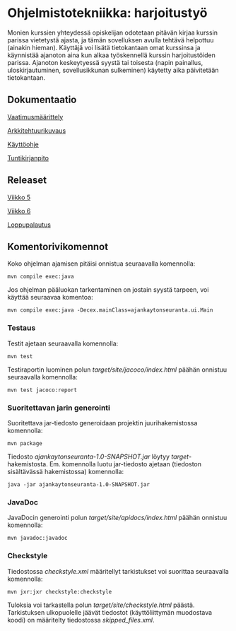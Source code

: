# Ohjelmistotekniikka: harjoitustyö
Monien kurssien yhteydessä opiskelijan odotetaan pitävän kirjaa kurssin parissa vietetystä ajasta, ja tämän sovelluksen avulla tehtävä helpottuu (ainakin hieman). Käyttäjä voi lisätä tietokantaan omat kurssinsa ja käynnistää ajanoton aina kun alkaa työskennellä kurssin harjoitustöiden parissa. Ajanoton keskeytyessä syystä tai toisesta (napin painallus, uloskirjautuminen, sovellusikkunan sulkeminen) käytetty aika päivitetään tietokantaan.
## Dokumentaatio
[Vaatimusmäärittely](https://github.com/ylireetta/ot-harjoitustyo/blob/master/dokumentaatio/vaatimusmaarittely.md)

[Arkkitehtuurikuvaus](https://github.com/ylireetta/ot-harjoitustyo/blob/master/dokumentaatio/arkkitehtuuri.md)

[Käyttöohje](https://github.com/ylireetta/ot-harjoitustyo/blob/master/dokumentaatio/kayttoohje.md)

[Tuntikirjanpito](https://github.com/ylireetta/ot-harjoitustyo/blob/master/dokumentaatio/tuntikirjanpito.md)

## Releaset
[Viikko 5](https://github.com/ylireetta/ot-harjoitustyo/releases/tag/viikko5)

[Viikko 6](https://github.com/ylireetta/ot-harjoitustyo/releases/tag/viikko6)

[Loppupalautus](https://github.com/ylireetta/ot-harjoitustyo/releases/tag/loppupalautus)

## Komentorivikomennot
Koko ohjelman ajamisen pitäisi onnistua seuraavalla komennolla:
```
mvn compile exec:java
```
Jos ohjelman pääluokan tarkentaminen on jostain syystä tarpeen, voi käyttää seuraavaa komentoa:
```
mvn compile exec:java -Decex.mainClass=ajankaytonseuranta.ui.Main
```

### Testaus
Testit ajetaan seuraavalla komennolla:
```
mvn test
```
Testiraportin luominen polun _target/site/jacoco/index.html_ päähän onnistuu seuraavalla komennolla:

```
mvn test jacoco:report
```

### Suoritettavan jarin generointi
Suoritettava jar-tiedosto generoidaan projektin juurihakemistossa komennolla:
```
mvn package
```
Tiedosto _ajankaytonseuranta-1.0-SNAPSHOT.jar_ löytyy _target_-hakemistosta. Em. komennolla luotu jar-tiedosto ajetaan (tiedoston sisältävässä hakemistossa) komennolla:
```
java -jar ajankaytonseuranta-1.0-SNAPSHOT.jar
```

### JavaDoc
JavaDocin generointi polun _target/site/apidocs/index.html_ päähän onnistuu komennolla:
```
mvn javadoc:javadoc
```

### Checkstyle
Tiedostossa _checkstyle.xml_ määritellyt tarkistukset voi suorittaa seuraavalla komennolla:
```
mvn jxr:jxr checkstyle:checkstyle
```
Tuloksia voi tarkastella polun _target/site/checkstyle.html_ päästä. Tarkistuksen ulkopuolelle jäävät tiedostot (käyttöliittymän muodostava koodi) on määritelty tiedostossa _skipped_files.xml_.
